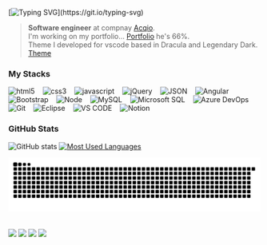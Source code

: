 [![Typing SVG](https://readme-typing-svg.demolab.com?font=JetBrains+Mono&pause=1000&color=44F4F4&multiline=true&random=false&width=435&lines=Hi%2C+I'm+Igor!+Known+as+Kinnitchi.+;I'm+a+software+engineer++at+Acqio.)](https://git.io/typing-svg)


> **Software engineer** at compnay [Acqio](https://acqio.com.br/).<br>
>  I'm working on my portfolio...  [Portfolio](https://kinnitchi.github.io/portfolio/) he's 66%. <br>
>  Theme I developed for vscode  based in Dracula and Legendary Dark. [Theme](https://marketplace.visualstudio.com/items?itemName=Kinnitchi.kinnitchi-theme&ssr=false#review-details)

<h3 align="left">My Stacks</h3>
<div align="left">
  <img src="https://cdn.jsdelivr.net/gh/devicons/devicon/icons/html5/html5-original.svg" height="25" alt="html5"  />
  <img width="8" />
  <img src="https://cdn.jsdelivr.net/gh/devicons/devicon/icons/css3/css3-original.svg" height="25" alt="css3"  />
  <img width="8" />
  <img src="https://cdn.jsdelivr.net/gh/devicons/devicon/icons/javascript/javascript-plain.svg" height="25" alt="javascript"  />
  <img width="8" />
  <img src="https://cdn.jsdelivr.net/gh/devicons/devicon@latest/icons/jquery/jquery-plain-wordmark.svg" height="25" alt="jQuery"/>        
  <img width="8" />
   <img src="https://cdn.jsdelivr.net/gh/devicons/devicon@latest/icons/json/json-original.svg" height="25" alt="JSON"  />
  <img width="8" />
  <img src="https://cdn.jsdelivr.net/gh/devicons/devicon/icons/angular/angular-original.svg" height="25" alt="Angular"  />
  <img width="8" />
  <img src="https://cdn.jsdelivr.net/gh/devicons/devicon@latest/icons/bootstrap/bootstrap-original.svg" height="25" alt="Bootstrap"  />
  <img width="8" />
  <img src="https://cdn.jsdelivr.net/gh/devicons/devicon@latest/icons/nodejs/nodejs-original-wordmark.svg" height="25" alt="Node"/>
  <img width="8" />    
  <img src="https://cdn.jsdelivr.net/gh/devicons/devicon@latest/icons/mysql/mysql-original-wordmark.svg" height="25" alt="MySQL"/>
  <img width="8" />          
  <img src="https://cdn.jsdelivr.net/gh/devicons/devicon@latest/icons/microsoftsqlserver/microsoftsqlserver-original-wordmark.svg" height="25" alt="Microsoft SQL"/>
  <img width="8" />          
  <img src="https://cdn.jsdelivr.net/gh/devicons/devicon@latest/icons/azuredevops/azuredevops-original.svg"  height="25" alt="Azure DevOps"/>       
  <img width="8" />          
  <img src="https://cdn.jsdelivr.net/gh/devicons/devicon@latest/icons/git/git-original.svg"  height="25" alt="Git"/>             
  <img width="8" />          
  <img src="https://cdn.jsdelivr.net/gh/devicons/devicon@latest/icons/eclipse/eclipse-original.svg" height="25" alt="Eclipse"/>
  <img width="8" />
  <img src="https://cdn.jsdelivr.net/gh/devicons/devicon@latest/icons/vscode/vscode-original.svg" height="25" alt="VS CODE"/>
  <img width="8" />
  <img src="https://cdn.jsdelivr.net/gh/devicons/devicon@latest/icons/notion/notion-original.svg" height="25" alt="Notion"/>
  <img width="8" />
</div>




<h3>GitHub Stats</h3>

![GitHub stats](https://github-readme-stats-git-masterrstaa-rickstaa.vercel.app/api?username=kinnitchi&hide_title=true&show_icons=true&include_all_commits=false&count_private=true&line_height=25&hide=issues&bg_color=000&title_color=004f9f&text_color=FFF&border_radius=3&border_color=0066ff&icon_color=004f9f&theme=jolly)
[![Most Used Languages](https://github-readme-stats-git-masterrstaa-rickstaa.vercel.app/api/top-langs/?username=kinnitchi&line_height=10&card_width=290&layout=compact&hide_title=false&count_private=true&langs_count=4&show_icons=true&title_color=004f9f&hide=html,css&bg_color=000&text_color=8B8B8B&border_radius=3&border_color=0066ff&count_private=true)](https://github.com/kinnitchi/github-readme-stats)
<br>

<picture>
  <source media="(prefers-color-scheme: dark)" srcset="https://raw.githubusercontent.com/kinnitchi/kinnitchi/output/github-contribution-grid-snake-dark.svg">
  <source media="(prefers-color-scheme: light)" srcset="https://raw.githubusercontent.com/kinnitchi/kinnitchi/output/github-contribution-grid-snake.svg">
  <img alt="github contribution grid snake animation" src="https://raw.githubusercontent.com/kinnitchi/kinnitchi/output/github-contribution-grid-snake.svg">
</picture>

<br>
<br>

<a href="https://www.youtube.com/channel/UCo-u0Q45LwQ238a4p1kaPgg" target="_blank"><img src="https://img.shields.io/badge/YouTube-FF0000?style=for-the-badge&logo=youtube&logoColor=white" target="_blank"></a>
  <a href="https://www.instagram.com/kinnitchi" target="_blank"><img src="https://img.shields.io/badge/-Instagram-%23E4405F?style=for-the-badge&logo=instagram&logoColor=white" target="_blank"></a>
 	<a href="https://www.twitch.tv/kinnitchi" target="_blank"><img src="https://img.shields.io/badge/Twitch-9146FF?style=for-the-badge&logo=twitch&logoColor=white" target="_blank"></a> 
  <a href="https://www.linkedin.com/in/kinnitchi" target="_blank"><img src="https://img.shields.io/badge/-LinkedIn-%230077B5?style=for-the-badge&logo=linkedin&logoColor=white" target="_blank"></a> 


